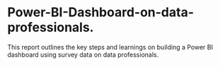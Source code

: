 # Power-BI-Dashboard-on-data-professionals.
This report outlines the key steps and learnings on building a Power BI dashboard using survey data on data professionals.
